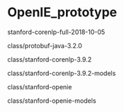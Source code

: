 # OpenIE_prototype

stanford-corenlp-full-2018-10-05

class/protobuf-java-3.2.0

class/stanford-corenlp-3.9.2

class/stanford-corenlp-3.9.2-models

class/stanford-openie

class/stanford-openie-models
